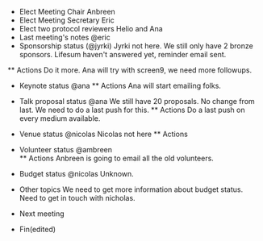 * Elect Meeting Chair
  Anbreen
* Elect Meeting Secretary
  Eric
* Elect two protocol reviewers
  Helio and Ana
* Last meeting's notes @eric
* Sponsorship status (@jyrki)
  Jyrki not here. We still only have 2 bronze sponsors. Lifesum haven't answered yet, reminder email sent.
  
** Actions
	Do it more. Ana will try with screen9, we need more followups.
* Keynote status @ana
** Actions
Ana will start emailing folks.
* Talk proposal status @ana
  We still have 20 proposals. No change from last. We need to do a last push for this.
** Actions
	Do a last push on every medium available.
* Venue status @nicolas
  Nicolas not here
** Actions
* Volunteer status @ambreen  
** Actions
	Anbreen is going to email all the old volunteers.
* Budget status @nicolas
  Unknown.
* Other topics
  We need to get more information about budget status. Need to get in touch with nicholas.
  
* Next meeting
* Fin(edited)

